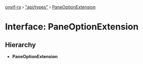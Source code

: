 [onvif-rx](../README.md) › ["api/types"](../modules/_api_types_.md) › [PaneOptionExtension](_api_types_.paneoptionextension.md)

# Interface: PaneOptionExtension

## Hierarchy

* **PaneOptionExtension**
